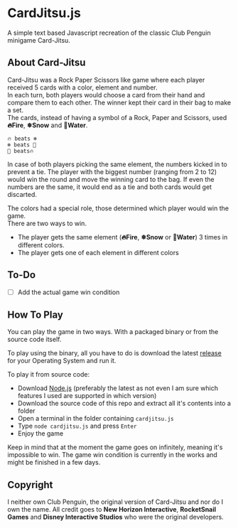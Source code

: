 # CardJitsu.js
A simple text based Javascript recreation of the classic Club Penguin minigame Card-Jitsu.<br/>

## About Card-Jitsu
Card-Jitsu was a Rock Paper Scissors like game where each player received 5 cards with a color, element and number.<br/>
In each turn, both players would choose a card from their hand and compare them to each other. The winner kept their card in their bag to make a set. <br/>
The cards, instead of having a symbol of a Rock, Paper and Scissors, used **🔥Fire**, **❄Snow** and **🌊Water**.<br/>

    🔥 beats ❄
    ❄ beats 🌊
    🌊 beats🔥
In case of both players picking the same element, the numbers kicked in to prevent a tie. The player with the biggest number (ranging from 2 to 12) would win the round and move the winning card to the bag. If even the numbers are the same, it would end as a tie and both cards would get discarted.<br/>

The colors had a special role, those determined which player would win the game.<br/>
There are two ways to win.
- The player gets the same element (**🔥Fire**, **❄Snow** or **🌊Water**) 3 times in different colors.
- The player gets one of each element in different colors

## To-Do
- [ ] Add the actual game win condition

## How To Play
You can play the game in two ways. With a packaged binary or from the source code itself.<br/>

To play using the binary, all you have to do is download the latest [release](https://github.com/SigmaTheFox/CardJitsu.js/releases/tag/releases) for your Operating System and run it.<br/>

To play it from source code:
- Download [Node.js](https://nodejs.org) (preferably the latest as not even I am sure which features I used are supported in which version)
- Download the source code of this repo and extract all it's contents into a folder
- Open a terminal in the folder containing `cardjitsu.js`
- Type `node cardjitsu.js` and press `Enter`
- Enjoy the game

Keep in mind that at the moment the game goes on infinitely, meaning it's impossible to win. The game win condition is currently in the works and might be finished in a few days.

## Copyright
I neither own Club Penguin, the original version of Card-Jitsu and nor do I own the name. All credit goes to **New Horizon Interactive**, **RocketSnail Games** and **Disney Interactive Studios** who were the original developers.

